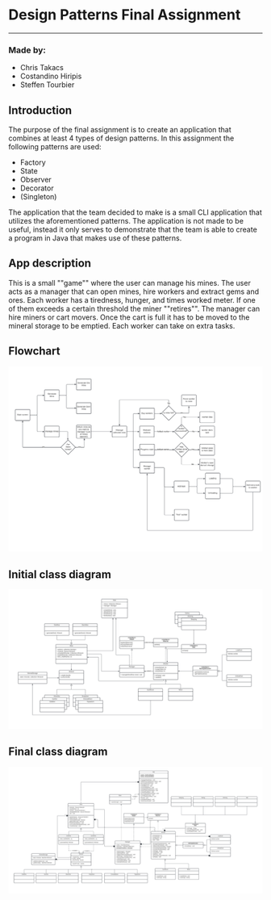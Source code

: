 # Design Patterns Final Assignment
___

### Made by:
- Chris Takacs
- Costandino Hiripis
- Steffen Tourbier

## Introduction

The purpose of the final assignment is to create an application that combines at least 4 types 
of design patterns. In this assignment the following patterns are used:
- Factory
- State
- Observer
- Decorator
- (Singleton)

The application that the team decided to make is a small CLI application that utilizes the aforementioned patterns.
 The application is not made to be useful, instead it only serves to demonstrate
that the team is able to create a program in Java that makes use of these patterns. 

## App description

This is a small ""game"" where the user can manage his mines. The user acts as a manager that can open mines,
hire workers and extract gems and ores. Each worker has a tiredness, hunger, and times worked meter. If one of them exceeds a certain threshold the miner ""retires"".
The manager can hire miners or cart movers. Once the cart is full it has to be moved to the mineral storage to be emptied. 
Each worker can take on extra tasks.

## Flowchart

![Flow chart](./docs/flowchart.png "Flowchart")

## Initial class diagram


![Initial class diagram](./docs/initial_class.png "Initial class")

## Final class diagram

![Final class diagram](./docs/final_class.png "Final class")
